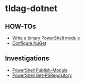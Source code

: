 # tldag-dotnet

## HOW-TOs

- [Write a binary PowerShell module](write-ps-module.html)
- [Configure NuGet](configure-nuget.html)

## Investigations

- [PowerShell Publish-Module](publish-module.html)
- [PowerShell Get-PSRepository](get-psrepository.html)

